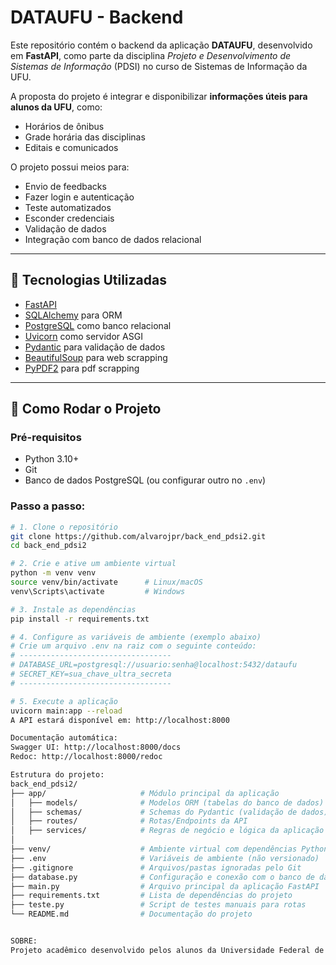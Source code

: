 # DATAUFU - Backend

Este repositório contém o backend da aplicação **DATAUFU**, desenvolvido em **FastAPI**, como parte da disciplina _Projeto e Desenvolvimento de Sistemas de Informação_ (PDSI) no curso de Sistemas de Informação da UFU.

A proposta do projeto é integrar e disponibilizar **informações úteis para alunos da UFU**, como:

- Horários de ônibus
- Grade horária das disciplinas
- Editais e comunicados

O projeto possui meios para:
- Envio de feedbacks
- Fazer login e autenticação
- Teste automatizados
- Esconder credenciais
- Validação de dados
- Integração com banco de dados relacional

---

## 🔧 Tecnologias Utilizadas

- [FastAPI](https://fastapi.tiangolo.com/)
- [SQLAlchemy](https://www.sqlalchemy.org/) para ORM
- [PostgreSQL](https://www.postgresql.org/) como banco relacional
- [Uvicorn](https://www.uvicorn.org/) como servidor ASGI
- [Pydantic](https://docs.pydantic.dev/) para validação de dados
- [BeautifulSoup](https://www.crummy.com/software/BeautifulSoup/bs4/doc/) para web scrapping
- [PyPDF2](https://pypdf2.readthedocs.io/en/3.x/) para pdf scrapping

---

## 🚀 Como Rodar o Projeto

### Pré-requisitos

- Python 3.10+
- Git
- Banco de dados PostgreSQL (ou configurar outro no `.env`)

### Passo a passo:

```bash
# 1. Clone o repositório
git clone https://github.com/alvarojpr/back_end_pdsi2.git
cd back_end_pdsi2

# 2. Crie e ative um ambiente virtual
python -m venv venv
source venv/bin/activate      # Linux/macOS
venv\Scripts\activate         # Windows

# 3. Instale as dependências
pip install -r requirements.txt

# 4. Configure as variáveis de ambiente (exemplo abaixo)
# Crie um arquivo .env na raiz com o seguinte conteúdo:
# ----------------------------------
# DATABASE_URL=postgresql://usuario:senha@localhost:5432/dataufu
# SECRET_KEY=sua_chave_ultra_secreta
# ----------------------------------

# 5. Execute a aplicação
uvicorn main:app --reload
A API estará disponível em: http://localhost:8000

Documentação automática:
Swagger UI: http://localhost:8000/docs
Redoc: http://localhost:8000/redoc

Estrutura do projeto:
back_end_pdsi2/
├── app/                     # Módulo principal da aplicação
│   ├── models/              # Modelos ORM (tabelas do banco de dados)
│   ├── schemas/             # Schemas do Pydantic (validação de dados)
│   ├── routes/              # Rotas/Endpoints da API
│   ├── services/            # Regras de negócio e lógica da aplicação
│
├── venv/                    # Ambiente virtual com dependências Python
├── .env                     # Variáveis de ambiente (não versionado)
├── .gitignore               # Arquivos/pastas ignoradas pelo Git
├── database.py              # Configuração e conexão com o banco de dados
├── main.py                  # Arquivo principal da aplicação FastAPI
├── requirements.txt         # Lista de dependências do projeto
├── teste.py                 # Script de testes manuais para rotas
└── README.md                # Documentação do projeto


SOBRE:
Projeto acadêmico desenvolvido pelos alunos da Universidade Federal de Uberlândia (UFU) Álvaro José, Edilson Filho, Eduardo Alvim, Gabriel Gama e Waldemar Flores para a disciplina de PDSI. Tem como objetivo centralizar informações relevantes para os estudantes do curso de Sistemas de Informação.
